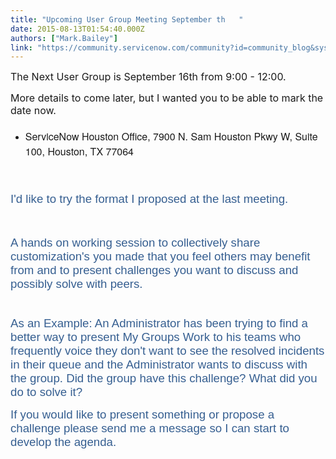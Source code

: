 ```yaml
---
title: "Upcoming User Group Meeting September th   "
date: 2015-08-13T01:54:40.000Z
authors: ["Mark.Bailey"]
link: "https://community.servicenow.com/community?id=community_blog&sys_id=73cce265dbd0dbc01dcaf3231f9619b3"
---
```

<p><span style="font-size: 12pt;">The Next User Group is September 16th from 9:00 - 12:00.</span></p><p></p><p><span style="font-size: 12pt;">More details to come later, but I wanted you to be able to mark the date now. </span></p><ul><li><h4 style="font-weight: 300; padding-right: 4px; font-style: inherit; font-family: 'helvetica neue', helvetica, sans-serif;"><span style="font-family: arial, helvetica, sans-serif; font-size: 10pt; line-height: 1.5em;"> </span><span style="line-height: 1.5em; font-style: inherit; font-size: 12pt; font-family: inherit; font-weight: inherit;">ServiceNow Houston Office, 7900 N. Sam Houston Pkwy W, Suite 100, Houston, TX 77064</span></h4></li></ul><p style="margin-bottom: 0.0001pt; font-size: 13px; font-family: arial, sans-serif; color: #666666;"><span style="font-weight: inherit; font-style: inherit; font-size: 14pt; font-family: Calibri, sans-serif; color: #365f91;"><br/></span></p><p style="margin-bottom: 0.0001pt; font-size: 13px; font-family: arial, sans-serif; color: #666666;"><span style="font-weight: inherit; font-style: inherit; font-size: 14pt; font-family: Calibri, sans-serif; color: #365f91;">I</span><span style="font-weight: inherit; font-style: inherit; font-size: 14pt; font-family: Calibri, sans-serif; color: #365f91;">'d like to try the format I proposed at the last meeting.</span></p><p style="margin-bottom: 0.0001pt; font-size: 13px; font-family: arial, sans-serif; color: #666666;"><span style="font-weight: inherit; font-style: inherit; font-size: 14pt; font-family: Calibri, sans-serif; color: #365f91;"><br/></span></p><p style="margin-bottom: 0.0001pt; font-size: 13px; font-family: arial, sans-serif; color: #666666;"><span style="color: #365f91; font-family: Calibri, sans-serif;"><span style="font-size: 14pt; font-style: inherit; font-weight: inherit;">A hands on working session to collectively share </span><span style="font-size: 18.6666660308838px;">customization's</span><span style="font-size: 14pt; font-style: inherit; font-weight: inherit;"> you made that you feel others may benefit from and to present challenges you want to discuss and possibly solve with peers.</span></span></p><p style="font-size: 13px; font-family: arial, sans-serif; color: #666666;">   </p><p style="margin-bottom: 0.0001pt; font-size: 13px; font-family: arial, sans-serif; color: #666666;"><span style="font-weight: inherit; font-style: inherit; font-size: 14pt; font-family: Calibri, sans-serif; color: #365f91;">As an Example: An Administrator has been trying to find a better way to present My Groups Work to his teams who frequently voice they don't want to see the resolved incidents in their queue and the Administrator wants to discuss with the group. Did the group have this challenge? What did you do to solve it?</span></p><p></p><p><span style="color: #365f91; font-family: Calibri, sans-serif;"><span style="font-size: 18.6666660308838px; font-style: inherit; font-weight: inherit;">If you would like to present something or propose a </span><span style="font-size: 18.6666660308838px;">challenge please send me a message so I can start to develop the agenda. </span></span></p><p></p><p></p><p></p><h4 style="padding-right: 4px; font-weight: 300; font-style: inherit; font-family: 'helvetica neue', helvetica, sans-serif;"></h4>